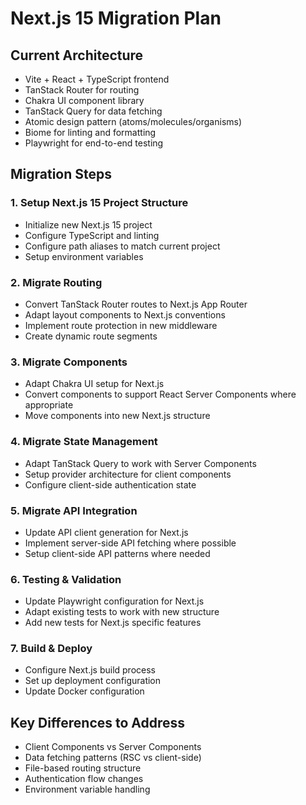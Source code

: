 # Next.js 15 Migration Plan

## Current Architecture
- Vite + React + TypeScript frontend
- TanStack Router for routing
- Chakra UI component library
- TanStack Query for data fetching
- Atomic design pattern (atoms/molecules/organisms)
- Biome for linting and formatting
- Playwright for end-to-end testing

## Migration Steps

### 1. Setup Next.js 15 Project Structure
- Initialize new Next.js 15 project
- Configure TypeScript and linting
- Configure path aliases to match current project
- Setup environment variables

### 2. Migrate Routing
- Convert TanStack Router routes to Next.js App Router
- Adapt layout components to Next.js conventions
- Implement route protection in new middleware
- Create dynamic route segments

### 3. Migrate Components
- Adapt Chakra UI setup for Next.js
- Convert components to support React Server Components where appropriate
- Move components into new Next.js structure

### 4. Migrate State Management
- Adapt TanStack Query to work with Server Components
- Setup provider architecture for client components
- Configure client-side authentication state

### 5. Migrate API Integration
- Update API client generation for Next.js
- Implement server-side API fetching where possible
- Setup client-side API patterns where needed

### 6. Testing & Validation
- Update Playwright configuration for Next.js
- Adapt existing tests to work with new structure
- Add new tests for Next.js specific features

### 7. Build & Deploy
- Configure Next.js build process
- Set up deployment configuration
- Update Docker configuration

## Key Differences to Address
- Client Components vs Server Components
- Data fetching patterns (RSC vs client-side)
- File-based routing structure
- Authentication flow changes
- Environment variable handling